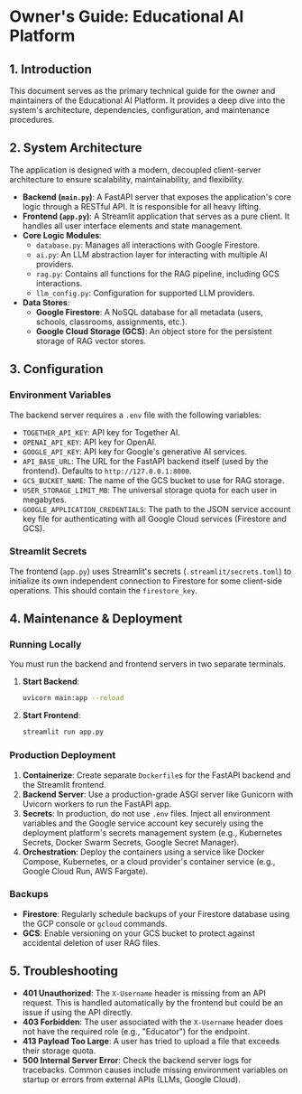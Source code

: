 # Owner's Guide: Educational AI Platform

## 1. Introduction

This document serves as the primary technical guide for the owner and maintainers of the Educational AI Platform. It provides a deep dive into the system's architecture, dependencies, configuration, and maintenance procedures.

## 2. System Architecture

The application is designed with a modern, decoupled client-server architecture to ensure scalability, maintainability, and flexibility.

-   **Backend (`main.py`)**: A FastAPI server that exposes the application's core logic through a RESTful API. It is responsible for all heavy lifting.
-   **Frontend (`app.py`)**: A Streamlit application that serves as a pure client. It handles all user interface elements and state management.
-   **Core Logic Modules**:
    -   `database.py`: Manages all interactions with Google Firestore.
    -   `ai.py`: An LLM abstraction layer for interacting with multiple AI providers.
    -   `rag.py`: Contains all functions for the RAG pipeline, including GCS interactions.
    -   `llm_config.py`: Configuration for supported LLM providers.
-   **Data Stores**:
    -   **Google Firestore**: A NoSQL database for all metadata (users, schools, classrooms, assignments, etc.).
    -   **Google Cloud Storage (GCS)**: An object store for the persistent storage of RAG vector stores.


## 3. Configuration

### Environment Variables


The backend server requires a `.env` file with the following variables:

-   `TOGETHER_API_KEY`: API key for Together AI.
-   `OPENAI_API_KEY`: API key for OpenAI.
-   `GOOGLE_API_KEY`: API key for Google's generative AI services.
-   `API_BASE_URL`: The URL for the FastAPI backend itself (used by the frontend). Defaults to `http://127.0.0.1:8000`.
-   `GCS_BUCKET_NAME`: The name of the GCS bucket to use for RAG storage.
-   `USER_STORAGE_LIMIT_MB`: The universal storage quota for each user in megabytes.
-   `GOOGLE_APPLICATION_CREDENTIALS`: The path to the JSON service account key file for authenticating with all Google Cloud services (Firestore and GCS).

### Streamlit Secrets

The frontend (`app.py`) uses Streamlit's secrets (`.streamlit/secrets.toml`) to initialize its own independent connection to Firestore for some client-side operations. This should contain the `firestore_key`.


## 4. Maintenance & Deployment

### Running Locally

You must run the backend and frontend servers in two separate terminals.


1.  **Start Backend**:
    ```bash
    uvicorn main:app --reload
    ```
2.  **Start Frontend**:
    ```bash
    streamlit run app.py
    ```

### Production Deployment

1.  **Containerize**: Create separate `Dockerfile`s for the FastAPI backend and the Streamlit frontend.
2.  **Backend Server**: Use a production-grade ASGI server like Gunicorn with Uvicorn workers to run the FastAPI app.
3.  **Secrets**: In production, do not use `.env` files. Inject all environment variables and the Google service account key securely using the deployment platform's secrets management system (e.g., Kubernetes Secrets, Docker Swarm Secrets, Google Secret Manager).
4.  **Orchestration**: Deploy the containers using a service like Docker Compose, Kubernetes, or a cloud provider's container service (e.g., Google Cloud Run, AWS Fargate).

### Backups

-   **Firestore**: Regularly schedule backups of your Firestore database using the GCP console or `gcloud` commands.
-   **GCS**: Enable versioning on your GCS bucket to protect against accidental deletion of user RAG files.

## 5. Troubleshooting

-   **401 Unauthorized**: The `X-Username` header is missing from an API request. This is handled automatically by the frontend but could be an issue if using the API directly.
-   **403 Forbidden**: The user associated with the `X-Username` header does not have the required role (e.g., "Educator") for the endpoint.
-   **413 Payload Too Large**: A user has tried to upload a file that exceeds their storage quota.
-   **500 Internal Server Error**: Check the backend server logs for tracebacks. Common causes include missing environment variables on startup or errors from external APIs (LLMs, Google Cloud).

